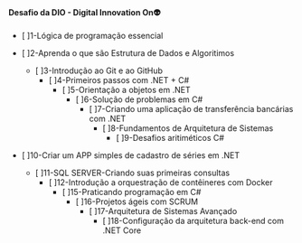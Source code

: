 #### **Desafio da DIO - Digital Innovation On**:alien:

- [ ]1-Lógica de programação essencial

- [ ]2-Aprenda o que são Estrutura de Dados e Algoritimos
  - [ ]3-Introdução ao Git e ao GitHub
    - [ ]4-Primeiros passos com .NET + C#
      - [ ]5-Orientação a objetos em .NET
        - [ ]6-Solução de problemas em C#
          - [ ]7-Criando uma aplicação de transferência bancárias com .NET
            - [ ]8-Fundamentos de Arquitetura de Sistemas
              - [ ]9-Desafios aritiméticos C#

- [ ]10-Criar um APP simples de cadastro de séries em .NET
  - [ ]11-SQL SERVER-Criando suas primeiras consultas
    - [ ]12-Introdução a orquestração de contêineres com Docker
      - [ ]15-Praticando programação em C#
        - [ ]16-Projetos ágeis com SCRUM
          - [ ]17-Arquitetura de Sistemas Avançado
            - [ ]18-Configuração da arquitetura back-end com .NET Core

